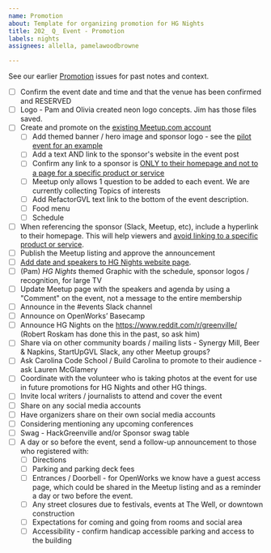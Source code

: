 ```yaml
---
name: Promotion
about: Template for organizing promotion for HG Nights
title: 202_ Q_ Event - Promotion
labels: nights
assignees: allella, pamelawoodbrowne

---
```


See our earlier [Promotion](https://github.com/hackgvl/nights/issues?q=promotion+in%3Atitle+is%3Aissue) issues for past notes and context.

- [ ] Confirm the event date and time and that the venue has been confirmed and RESERVED
- [ ] Logo - Pam and Olivia created neon logo concepts. Jim has those files saved.
- [ ] Create and promote on the [existing Meetup.com account](https://www.meetup.com/hack-greenville/)
  - [ ] Add themed banner / hero image and sponsor logo - see the [pilot event for an example](https://www.meetup.com/hack-greenville/events/296051672/)
  - [ ] Add a text AND link to the sponsor's website in the event post
  - [ ] Confirm any link to a sponsor is [ONLY to their homepage and not to a page for a specific product or service](https://www.councilofnonprofits.org/running-nonprofit/administration-and-financial-management/tax-treatment-income-received-corporate)
  - [ ] Meetup only allows 1 question to be added to each event. We are currently collecting Topics of interests
  - [ ] Add RefactorGVL text link to the bottom of the event description.
  - [ ] Food menu
  - [ ] Schedule
- [ ] When referencing the sponsor (Slack, Meetup, etc), include a hyperlink to their homepage.  This will help viewers and [avoid linking to a specific product or service](https://www.councilofnonprofits.org/running-nonprofit/administration-and-financial-management/tax-treatment-income-received-corporate).
- [ ] Publish the Meetup listing and approve the announcement
- [ ] [Add date and speakers to HG Nights website page](https://hackgreenville.com/hg-nights).
- [ ] (Pam) _HG Nights_ themed Graphic with the schedule, sponsor logos / recognition, for large TV
- [ ] Update Meetup page with the speakers and agenda by using a "Comment" on the event, not a message to the entire membership
- [ ] Announce in the #events Slack channel
- [ ] Announce on OpenWorks’ Basecamp
- [ ] Announce HG Nights on the https://www.reddit.com/r/greenville/ (Robert Roskam has done this in the past, so ask him)
- [ ] Share via on other community boards / mailing lists - Synergy Mill, Beer & Napkins, StartUpGVL Slack, any other Meetup groups?
- [ ] Ask Carolina Code School / Build Carolina to promote to their audience - ask Lauren McGlamery
- [ ] Coordinate with the volunteer who is taking photos at the event for use in future promotions for HG Nights and other HG things.
- [ ] Invite local writers / journalists to attend and cover the event
- [ ] Share on any social media accounts
- [ ] Have organizers share on their own social media accounts
- [ ] Considering mentioning any upcoming conferences
- [ ] Swag - HackGreenville and/or Sponsor swag table
- [ ] A day or so before the event, send a follow-up announcement to those who registered with:
  - [ ] Directions
  - [ ] Parking and parking deck fees
  - [ ]  Entrances / Doorbell - for OpenWorks we know have a guest access page, which could be shared in the Meetup listing and as a reminder a day or two before the event.
  - [ ] Any street closures due to festivals, events at The Well, or downtown construction
  - [ ] Expectations for coming and going from rooms and social area
  - [ ] Accessibility - confirm handicap accessible parking and access to the building
